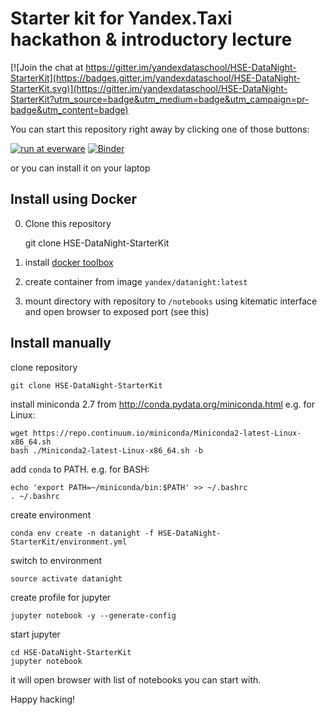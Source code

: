 # Starter kit for Yandex.Taxi hackathon & introductory lecture

[![Join the chat at https://gitter.im/yandexdataschool/HSE-DataNight-StarterKit](https://badges.gitter.im/yandexdataschool/HSE-DataNight-StarterKit.svg)](https://gitter.im/yandexdataschool/HSE-DataNight-StarterKit?utm_source=badge&utm_medium=badge&utm_campaign=pr-badge&utm_content=badge)

You can start this repository right away by clicking one of those buttons:

[![run at everware](https://img.shields.io/badge/run%20me-@everware-blue.svg?style=flat)](https://everware.rep.school.yandex.net/hub/oauth_login?repourl=https://github.com/yandexdataschool/HSE-DataNight-StarterKit)
[![Binder](http://mybinder.org/badge.svg)](http://mybinder.org/repo/yandexdataschool/HSE-DataNight-StarterKit)


or you can install it on your laptop 

## Install using Docker


0. Clone this repository 

	git clone HSE-DataNight-StarterKit

1. install [docker toolbox](https://www.docker.com/products/docker-toolbox)
2. create container from image `yandex/datanight:latest`
3. mount directory with repository to `/notebooks` using kitematic interface and open browser to exposed port (see this)

## Install manually

clone repository

	git clone HSE-DataNight-StarterKit

install miniconda 2.7 from http://conda.pydata.org/miniconda.html
e.g. for Linux: 

	wget https://repo.continuum.io/miniconda/Miniconda2-latest-Linux-x86_64.sh
	bash ./Miniconda2-latest-Linux-x86_64.sh -b

add `conda` to PATH. e.g. for BASH:
	
	echo 'export PATH=~/miniconda/bin:$PATH' >> ~/.bashrc
	. ~/.bashrc

create environment
	
	conda env create -n datanight -f HSE-DataNight-StarterKit/environment.yml

switch to environment

	source activate datanight

create profile for jupyter

	jupyter notebook -y --generate-config

start jupyter

	cd HSE-DataNight-StarterKit
	jupyter notebook

it will open browser with list of notebooks you can start with. 

Happy hacking!
